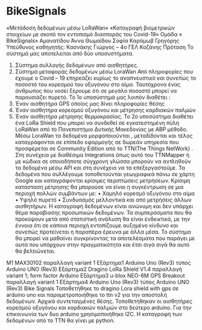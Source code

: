# BikeSignals
«Μετάδοση δεδομένων μέσω  LoRaWan»
«Καταγραφή βιομετρικών στοιχείων με σκοπό τον εντοπισμό διασποράς του Covid-19»
Ομάδα « BikeSignals»
Αμανατίδου Άννα
Θωμαϊδου Σοφία
Καράμωβ Γρηγόρης
Υπεύθυνος καθηγητής: Κασνάκης Γιώργος – 4ο ΓΕΛ Κοζάνης
Πρόταση
Το σύστημά μας αποτελείται από δύο υποσυστήματα.
1.	Σύστημα συλλογής δεδομένων από αισθητήρες.
2.	Σύστημα μεταφοράς δεδομένων μέσω LoraWan
Από πληροφορίες που έχουμε ο Covid – 19 επηρεάζει κυρίως το αναπνευστικό και συνεπώς το ποσοστό του κορεσμού του οξυγόνου στο αίμα. Ταυτόχρονα ένας άνθρωπος που νοσεί ξέρουμε ότι σε μεγάλο ποσοστό μπορεί να παρουσιάζει πυρετό. 
Το 1ο υποσύστημά μας λοιπόν διαθέτει :
1.	Έναν αισθητήρα GPS οποίος μας δίνει πληροφορίες θέσης
2.	Έναν αισθητήρα κορεσμού οξυγόνου και μέτρησης καρδιακών παλμών
3.	Έναν αισθητήρα μέτρησης θερμοκρασίας. 
Το 2ο υποσύστημα διαθέτει ένα LoRa Shield που μπορεί να συνδεθεί σε εγκατεστημένη πύλη LoRaWan από το Πανεπιστήμιο Δυτικής Μακεδονίας με ABP μέθοδο. Μέσω LoraWan τα δεδομένα μορφοποιούνται , μεταδίδονται και τέλος καταγράφονται σε επίπεδο εφαρμογής σε δωρεάν υπηρεσία που προσφέρεται σε Community Edition από το TTN(The Things NetWork) . Στη συνέχεια με διαθέσιμα Integrations όπως αυτό του TTNMapper ή με κώδικα σε οποιαδήποτε σύγχρονη γλώσσα μπορούν να αντληθούν τα δεδομένα μέσω API και στη συνέχεια να τα επεξεργαστούμε. 
Τα δεδομένα που συλλέγουμε τοποθετούνται γεωγραφικά πάνω σε χάρτη Google και καταγράφονται κρίσιμες περιπτώσεις μετρήσεων. Κρίσιμη κατάσταση μέτρησης θα μπορούσε να είναι η συγκέντρωση σε μια περιοχή πολλών συμβάντων με:
•	Χαμηλό κορεσμό οξυγόνου στο αίμα
•	Υψηλό πυρετό 
•	Συνδυασμός μελλοντικά και από μετρήσεις άλλων αισθητήρων.
Η καταγραφή δεδομένων είναι ανώνυμη και δεν υπάρχει θέμα παραβίασης προσωπικών δεδομένων.
Τα συμπεράσματα που θα προκύψουν μετά από στατιστική ανάλυση θα είναι ενδεικτικά, με την έννοια ότι σε κάποια περιοχή εντοπίζουμε αυξημένο κίνδυνο και συνεπώς προτείνεται η παραπέρα έρευνα με άλλα μέσα.
Το σύστημα θα μπορεί να μαθαίνει συγκρίνοντας τα αποτελέσματα που παράγει με αυτά που υπάρχουν  στην πραγματικότητα και έτσι σιγά σιγά θα αυτό θα βελτιώνεται.

M1	MAX30102	παραλλαγή variant 1
Εξάρτημα1	Arduino Uno (Rev3)	τύπος Arduino UNO (Rev3)
Εξάρτημα2	Dragino LoRa Shield V1.4	παραλλαγή variant 1; form factor Arduino
Εξάρτημα3	u-blox NEO-6M GPS Breakout	παραλλαγή variant 1
Εξάρτημα4	Arduino Uno (Rev3)	τύπος Arduino UNO (Rev3)
Bike Signals
Τοποθετήθηκε το dragino Lora shield with gps σε arduino uno και παραμετροποιήθηκε το ttn v2 για την αποστολή δεδομένων. 
Αρχικά συντεταγμένες θέσης.
Τοποθετήθηκαν οι αισθητήρες κορεσμού οξυγόνου και καρδιακών παλμών στο δεύτερο arduino.
Για την επικοινωνία των δυο arduino χρησιμοποιήθηκε I2C.
Η καταγραφή των δεδομένων από το ΤΤΝ θα γίνει με python.

